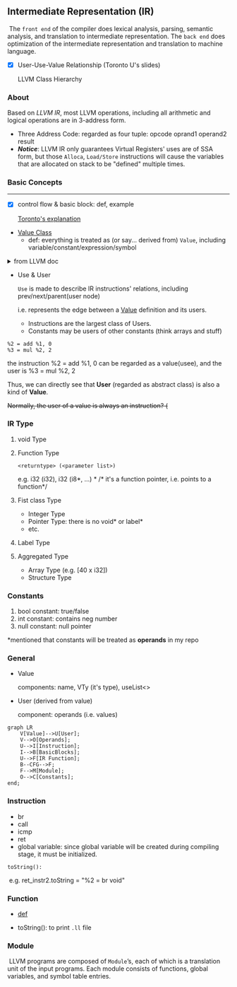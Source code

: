 ## Intermediate Representation (IR)

​	The `front end` of the compiler does lexical analysis, parsing, semantic analysis, and translation to intermediate representation. The `back end` does optimization of the intermediate representation and translation to machine language.

- [x] User-Use-Value Relationship (Toronto U's slides)

  LLVM Class Hierarchy

### About

Based on *LLVM IR*, most LLVM operations, including all arithmetic and logical operations are in 3-address form.

- Three Address Code: regarded as four tuple: opcode oprand1 operand2 result
- ***Notice***: LLVM IR only guarantees Virtual Registers' uses are of SSA form, but those `Alloca`,  `Load/Store` instructions will cause the variables that are allocated on stack to be "defined" multiple times.

### Basic Concepts

---

- [x] control flow & basic block: def, example

  [Toronto's explanation](https://www.cs.toronto.edu/~david/course-notes/csc110-111/15-graphs/07-control-flow-graphs.html)

- [Value Class](https://llvm.org/doxygen/Value_8h_source.html)
  - def: everything is treated as (or say... derived from) `Value`, including variable/constant/expression/symbol

<details>
	<summary> from LLVM doc </summary>
 	This is a very important LLVM class. It is the base class of all values
computed by a program that may be used as operands to other values. Value is
the super class of other important classes such as Instruction and Function.
All Values have a Type. Type is not a subclass of Value. Some values can
have a name and they belong to some Module.  Setting the name on the Value
automatically updates the module's symbol table.

 	Every value has a "use list" that keeps track of which other Values are
using this Value. 	
</details>



- Use & User

  `Use` is made to describe IR instructions' relations, including prev/next/parent(user node)

  i.e. represents the edge between a [Value](https://llvm.org/doxygen/classllvm_1_1Value.html) definition and its users.

  - Instructions are the largest class of Users.
  - Constants may be users of other constants (think arrays and stuff)

```
%2 = add %1, 0
%3 = mul %2, 2
```

the instruction %2 = add %1, 0 can be regarded as a value(usee), and the user is %3 = mul %2, 2

Thus, we can directly see that **User** (regarded as abstract class) is also a kind of **Value**.

~~Normally, the user of a value is always an instruction? (~~

### IR Type

1. void Type

2. Function Type

   ```
   <returntype> (<parameter list>)
   ```

   e.g. i32 (i32), i32 (i8*, ...) * /* it's a function pointer, i.e. points to a function*/

3. Fist class Type

   - Integer Type
   - Pointer Type: there is no void\* or label\*
   - etc.

4. Label Type

5. Aggregated Type

   - Array Type (e.g. [40 x i32])
   - Structure Type

### Constants

1. bool constant: true/false
2. int constant: contains neg number
3. null constant: null pointer


*mentioned that constants will be treated as **operands** in my repo


### General

- Value

  components: name, VTy (it's type), useList\<\>

- User (derived from value)

  component: operands (i.e. values)


```mermaid
graph LR
	V[Value]-->U[User];
	V-->O[Operands];
	U-->I[Instruction];
	I-->B[BasicBlocks];
	U-->F[IR Function];
	B--CFG-->F;
	F-->M[Module];
	O-->C[Constants];
end;
```

### Instruction

- br
- call
- icmp
- ret
- global variable: since global variable will be created during compiling stage, it must be initialized.

`toString():` 

​	e.g. ret_instr2\.toString = "%2 = br void"



### Function

- [def](https://llvm.org/docs/LangRef.html#functions)


- toString(): to print `.ll` file



### Module

​	LLVM programs are composed of `Module`’s, each of which is a translation unit of the input programs. Each module consists of functions, global variables, and symbol table entries. 

